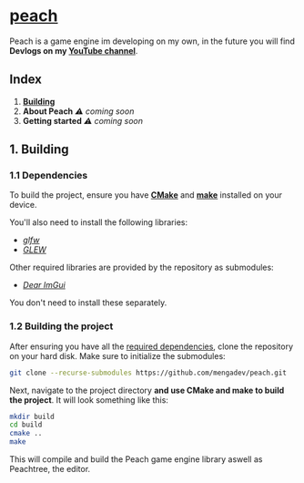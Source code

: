 # [peach](https://github.com/mengadev/peach)
Peach is a game engine im developing on my own, in the future you will find **Devlogs on my [YouTube channel](https://www.youtube.com/@MengaWasTaken)**.

## Index

1. **[Building](#building)**
2. **About Peach** *⚠️ coming soon*
3. **Getting started** *⚠️ coming soon*

## 1. Building

### 1.1 Dependencies

To build the project, ensure you have **[CMake](https://cmake.org)** and **[make](https://www.gnu.org/software/make/)** installed on your device.

You'll also need to install the following libraries:

- *[glfw](https://github.com/glfw/glfw)*
- *[GLEW](https://github.com/nigels-com/glew)*

Other required libraries are provided by the repository as submodules:

- *[Dear ImGui](https://github.com/ocornut/imgui)*

You don't need to install these separately.
 
### 1.2 Building the project

After ensuring you have all the [required dependencies](#11-dependencies), clone the repository on your hard disk. Make sure to initialize the submodules:

```bash
git clone --recurse-submodules https://github.com/mengadev/peach.git
```

Next, navigate to the project directory **and use CMake and make to build the project**. It will look something like this:

```bash
mkdir build
cd build
cmake ..
make
```
This will compile and build the Peach game engine library aswell as Peachtree, the editor.